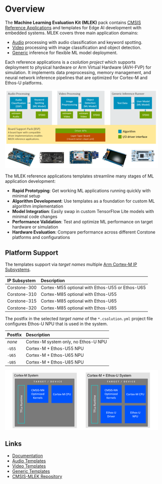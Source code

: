# Overview

The **Machine Learning Evaluation Kit (MLEK)** pack contains [CMSIS Reference Applications](https://open-cmsis-pack.github.io/cmsis-toolbox/ReferenceApplications/) and templates for Edge AI development with embedded systems.
MLEK covers three main application domains:

- [Audio](todo-link-to-docu) processing with audio classification and keyword spotting.
- [Video](todo-link-to-docu) processing with image classification and object detection.
- [Generic](todo-link-to-docu) inference for flexible ML model deployment.

Each reference applications is a *csolution project* which supports deployment to physical hardware or Arm Virtual Hardware (AVH-FVP) for simulation.
It implements data preprocessing, memory management, and neural network inference pipelines that are optimized for Cortex-M and Ethos-U platforms.

![MLEK Reference Application Architecture](./MLEK-Architecture.png)

The MLEK reference applications templates streamline many stages of ML application development:

- **Rapid Prototyping**: Get working ML applications running quickly with minimal setup
- **Algorithm Development**: Use templates as a foundation for custom ML algorithm implementation
- **Model Integration**: Easily swap in custom TensorFlow Lite models with minimal code changes
- **Performance Validation**: Test and optimize ML performance on target hardware or simulation
- **Hardware Evaluation**: Compare performance across different Corstone platforms and configurations

## Platform Support

The templates support via _target names_ multiple [Arm Cortex-M IP Subsystems](https://www.arm.com/products/silicon-ip-subsystems#Products). 

IP Subsystem | Description
:------------|:------------
Corstone-300 | Cortex-M55 optional with Ethos-U55 or Ethos-U65
Corstone-310 | Cortex-M85 optional with Ethos-U55
Corstone-315 | Cortex-M85 optional with Ethos-U65
Corstone-320 | Cortex-M85 optional with Ethos-U85

The postfix in the selected _target name_ of the `*.csolution.yml` project file configures Ethos-U NPU that is used in the system.

Postfix      | Description
:------------|:------------
_none_       | Cortex-M system only, no Ethos-U NPU
`-U55`       | Cortex-M + Ethos-U55 NPU
`-U65`       | Cortex-M + Ethos-U65 NPU
`-U85`       | Cortex-M + Ethos-U85 NPU

![System Topology](./System-Topology.png)

## Links

- [Documentation](../documentation/index.md)
- [Audio Templates](../template/audio/)
- [Video Templates](../template/video/)  
- [Generic Templates](../template/generic/)
- [CMSIS-MLEK Repository](https://github.com/ARM-software/cmsis-mlek)
